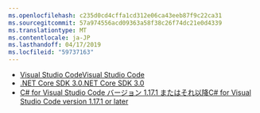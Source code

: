 ```yaml
---
ms.openlocfilehash: c235d0cd4cffa1cd312e06ca43eeb87f9c22ca31
ms.sourcegitcommit: 57a974556acd09363a58f38c26f74dc21e0d4339
ms.translationtype: MT
ms.contentlocale: ja-JP
ms.lasthandoff: 04/17/2019
ms.locfileid: "59737163"
---
```

* [<span data-ttu-id="e03ba-101">Visual Studio Code</span><span class="sxs-lookup"><span data-stu-id="e03ba-101">Visual Studio Code</span></span>](https://code.visualstudio.com/)
* [<span data-ttu-id="e03ba-102">.NET Core SDK 3.0</span><span class="sxs-lookup"><span data-stu-id="e03ba-102">.NET Core SDK 3.0</span></span>](https://dotnet.microsoft.com/download/dotnet-core/3.0)
* [<span data-ttu-id="e03ba-103">C# for Visual Studio Code バージョン 1.17.1 またはそれ以降</span><span class="sxs-lookup"><span data-stu-id="e03ba-103">C# for Visual Studio Code version 1.17.1 or later</span></span>](https://marketplace.visualstudio.com/items?itemName=ms-vscode.csharp)